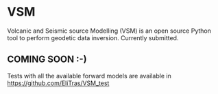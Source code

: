# VSM
Volcanic and Seismic source Modelling (VSM) is an open source Python tool to perform geodetic data inversion.
Currently submitted.

## COMING SOON :-)

Tests with all the available forward models are available in https://github.com/EliTras/VSM_test
